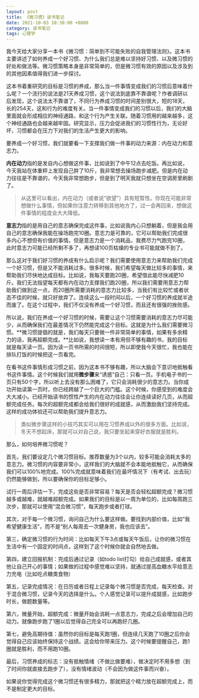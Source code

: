 ```yaml
---
layout: post
title: 《微习惯》读书笔记
date: 2021-10-03 10:30:00 +0800
category: 读书笔记
tags: 心理学
---
```

我今天给大家分享一本书《微习惯：简单到不可能失败的自我管理法则》。这本书主要讲述了如何养成一个好习惯、为什么我们总是难以坚持好习惯、以及微习惯的好处和做法等。微习惯策略本身是非常简单的，但是微习惯有效的原因以及涉及到的其他因素值得我们进一步探讨。

这本书着重研究的目标是习惯的养成，那么当一件事情变成我们的习惯后意味着什么呢？一个流行的说法是21天养成习惯，这个说法到底靠不靠谱呢？作者调研以后发现，这个说法太不靠谱了，不同行为养成习惯的时间差别很大，短的18天，长的254天，这和行为的难度有关。当一件事情变成我们的习惯以后，我们的大脑里面就会形成相应的神经通路，和这个行为产生关联。随着习惯用的越来越多，这个神经通路也会越来越牢固。研究显示，压力会促进我们的习惯性行为，无论好坏，习惯都会在压力下对我们的生活产生更大的影响。

要养成一个好习惯，我们就要看一下支撑我们做一件事的动力来源：内在动力和意志力。

**内在动力**指的是发自内心想做这件事，比如说到了中午12点去吃饭。再比如说，今天我站在体重秤上发现自己胖了10斤，我非常想去操场跑步减肥。但是内在动力往往是不靠谱的，今天我非常想跑步，但是到了明天我就只想坐在空调房里刷剧了。

> 从这里可以看出，内在动力（或者说“欲望”）具有短暂性。你现在可能非常想做什么事情，但如果你注意力转移到其他地方了，过一会再回来，想做这件事情的程度会大大降低。

**意志力**指的是用自己的意志确保完成这件事，比如说我内心只想躺着，但是我会用自己的意志确保我能在操场跑完10圈。意志力是可靠的，它可以帮助我们完成很多内心不想但有价值的事情。但是意志力是一个消耗品，我费尽力气跑完10圈，此时意志力可能已经所剩不多了，再想读100页枯燥的专业书可能就做不到了。

那么这对于我们好习惯的养成有什么启示呢？我们需要使用意志力来帮助我们完成一个好习惯，但是又不能消耗过多。很多时候，我们希望每天做比较多的事情，来帮助我们尽快地达成目标。比如说，我每天要跑20圈，希望借此能尽快减肥10斤。我们无法指望每天都有内在动力支撑我们跑20圈，所以我们需要用意志力帮助我们做到这一点，而20圈所需要消耗的意志力比较多，当我们有比较忙或者状态不佳的时候，就只好放弃了。连续这么一段时间以后，一个好习惯的养成就半途而废了。在这个过程中，我们不仅没有养成一个好习惯，而且还有很强的挫败感。

所以说，我们在养成一个好习惯的时候，需要让这个习惯需要消耗的意志力尽可能少，从而确保我们在最差情况下仍然能完成这个目标。这就是为什么我们需要微习惯。**微习惯提倡的就是，我们每天只要做一件非常简单的事情，如果有多余精力的话，我再超额完成。**比如说，我想读一本有用但不够有趣的书，我的目标就是每天读一页。因为读一页书所需的时间很短，所以即使我今天很忙，我也能在排队打饭的时候把这一页看完。

在看书这件事情形成习惯之前，因为这本书不够有趣，所以大脑会下意识地抵触看书这件事情。这个时候我们就用**微步骤**来“诱惑”自己：只看一页。手机电子书的一页只有50个字，所以听上去没有那么困难了，它只会消耗很少的意志力。当你成功开始读第一页时，你已经跨越了一个巨大的门槛。这个时候，你感受到的难度会大大减小。已经开始读书的惯性产生的内在动力往往会让你连续读好几页，从而超额完成任务。每次的超额完成都会给我们很好的成就感，从而激励我们坚持完成。这样的成功体验还可以帮助我们提升意志力。

> 类似微步骤这样的小技巧其实可以用在习惯养成以外的很多方面。比如说，冬天不想起床，那就可以对自己说，我只要坐起来穿好衣服就是胜利。

那么，如何培养微习惯呢？

首先，我们要设定几个微习惯目标。推荐数量为3个以内，较多可能会消耗太多的意志力。微习惯的内容要非常小，这样我们的大脑就不会本能地抵触它，从而确保我们可以100%地完成。100%完成就意味着我们在最坏情况下（有考试、出去玩）仍然能够做到，所以要确保你的目标足够小。

试行一周后评估一下，完成这些是否非常容易？每天是否会轻松超额完成？微习惯越多或越难，就越难超额完成。如果我们的目标是以一周为单位的，比如每周跑三次步，那就可以使用“混合微习惯”，每天跑步或者打球。

其次，对于每一个微习惯，询问自己为什么要这样做。要找到内部价值，比如“我希望健康生活”，而不是“别人每周去一次健身房，我也应该去”。

第三，确定微习惯的行为时间：比如每天下午3点或每天午饭后，让你的微习惯在生活中有一个固定的时间点，这样到了这个时候你就会自然地去做。

第四，建立回报机制：完成后通过记录（如todo list打勾）给自己成就感，或者其他让自己开心的事情；如果做的过程中感觉难以坚持，就通过提高血糖水平给意志力充电（比如吃点糖类食物）

第五，记录完成情况：在日历或者日程上记录每个微习惯是否完成，每天检查。对于混合微习惯，记录今天的选择是什么。个人感觉记录可以提升成就感，比如跑步时长，做题数量等。

第六，微量开始，超额完成：微量开始会消耗一点意志力，完成之后会增加自己的动力。就像跑步跑了1圈以后觉得自己完全可以再跑好几圈。

第七，避免高期待值：虽然你的目标是每天跑1圈，但连续几天跑了10圈之后你会觉得自己应该始终保持这个战绩。这会给你带来压力。这个时候要提醒自己，跑1圈就是胜利，而不用跑10圈。

最后，习惯养成的标志：没有抵触情绪（不做比做要难），做决定时不用多想（到了时间你就直接去跑步了），没有情绪波动（不会因为做这件事而兴奋）。

如果说你觉得完成这个微习惯还有很多精力，那就把这个精力放在超额完成上，而不是制定更大的目标。